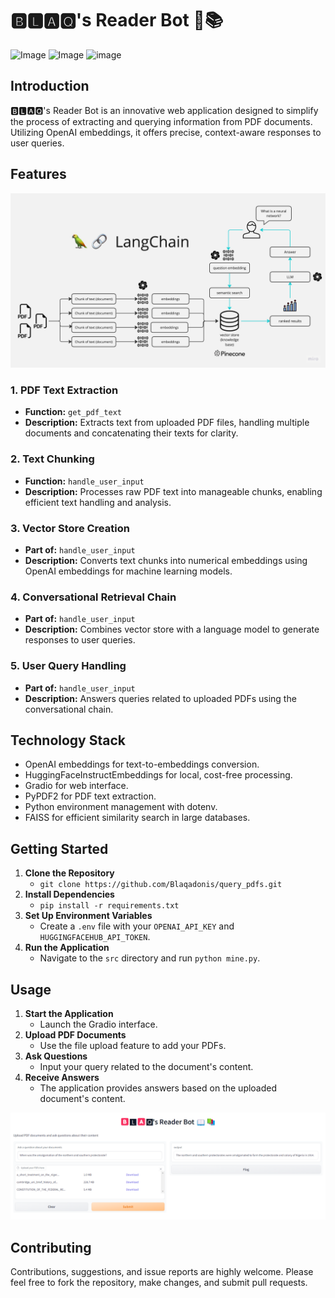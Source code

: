 # 🅱🅻🅰🆀's Reader Bot 📖📚

![Image](https://github.com/Blaqadonis/query_pdfs/assets/100685852/f8375275-57f9-4e5b-8060-152490b2af58) 
![Image](https://github.com/Blaqadonis/query_pdfs/assets/100685852/4d2374f8-8064-4677-9eb1-465b17bfc07d)
![image](https://github.com/Blaqadonis/query_pdfs/assets/100685852/d81c3ba2-057c-4f04-bf92-109eb33eda99)


## Introduction
🅱🅻🅰🆀's Reader Bot is an innovative web application designed to simplify the process of extracting and querying information from PDF documents. Utilizing OpenAI embeddings, it offers precise, context-aware responses to user queries.

## Features

![Project Architecture](https://github.com/Blaqadonis/query_pdfs/blob/main/imgs/project_architecture.jpg)

### 1. **PDF Text Extraction**
   - **Function:** `get_pdf_text`
   - **Description:** Extracts text from uploaded PDF files, handling multiple documents and concatenating their texts for clarity.

### 2. **Text Chunking**
   - **Function:** `handle_user_input`
   - **Description:** Processes raw PDF text into manageable chunks, enabling efficient text handling and analysis.

### 3. **Vector Store Creation**
   - **Part of:** `handle_user_input`
   - **Description:** Converts text chunks into numerical embeddings using OpenAI embeddings for machine learning models.

### 4. **Conversational Retrieval Chain**
   - **Part of:** `handle_user_input`
   - **Description:** Combines vector store with a language model to generate responses to user queries.

### 5. **User Query Handling**
   - **Part of:** `handle_user_input`
   - **Description:** Answers queries related to uploaded PDFs using the conversational chain.

## Technology Stack
- OpenAI embeddings for text-to-embeddings conversion.
- HuggingFaceInstructEmbeddings for local, cost-free processing.
- Gradio for web interface.
- PyPDF2 for PDF text extraction.
- Python environment management with dotenv.
- FAISS for efficient similarity search in large databases.

## Getting Started
1. **Clone the Repository**
   - `git clone https://github.com/Blaqadonis/query_pdfs.git`
2. **Install Dependencies**
   - `pip install -r requirements.txt`
3. **Set Up Environment Variables**
   - Create a `.env` file with your `OPENAI_API_KEY` and `HUGGINGFACEHUB_API_TOKEN`.
4. **Run the Application**
   - Navigate to the `src` directory and run `python mine.py`.

## Usage
1. **Start the Application**
   - Launch the Gradio interface.
2. **Upload PDF Documents**
   - Use the file upload feature to add your PDFs.
3. **Ask Questions**
   - Input your query related to the document's content.
4. **Receive Answers**
   - The application provides answers based on the uploaded document's content.
  
![Final Product Screenshot](https://github.com/Blaqadonis/query_pdfs/blob/main/imgs/final_product_2.png)

## Contributing
Contributions, suggestions, and issue reports are highly welcome. Please feel free to fork the repository, make changes, and submit pull requests.
